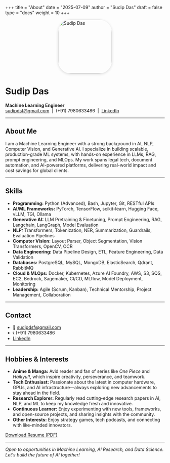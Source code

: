 +++
title = "About"
date = "2025-07-09"
author = "Sudip Das"
draft = false
type = "docs"
weight = 10
+++

<img src="/Portfolio/photo.jpg" alt="Sudip Das" style="border-radius: 40px; width: 170px; height: auto; box-shadow: 0 2px 8px rgba(0,0,0,0.15); margin-bottom: 1rem; display: block; margin-left: auto; margin-right: auto;">

# Sudip Das

**Machine Learning Engineer**  
sudipdsf@gmail.com &nbsp;|&nbsp; (+91) 7980633486 &nbsp;|&nbsp; [LinkedIn](https://www.linkedin.com/in/sudip-das-0/)

---

## About Me

I am a Machine Learning Engineer with a strong background in AI, NLP, Computer Vision, and Generative AI. I specialize in building scalable, production-grade ML systems, with hands-on experience in LLMs, RAG, prompt engineering, and MLOps. My work spans legal tech, document automation, and AI-powered platforms, delivering real-world impact and cost savings for global clients.

---

## Skills

- **Programming:** Python (Advanced), Bash, Jupyter, Git, RESTful APIs
- **AI/ML Frameworks:** PyTorch, TensorFlow, scikit-learn, Hugging Face, vLLM, TGI, Ollama
- **Generative AI:** LLM Pretraining & Finetuning, Prompt Engineering, RAG, Langchain, LangGraph, Model Evaluation
- **NLP:** Transformers, Tokenization, NER, Summarization, Guardrails, Evaluation Pipelines
- **Computer Vision:** Layout Parser, Object Segmentation, Vision Transformers, OpenCV, OCR
- **Data Engineering:** Data Pipeline Design, ETL, Feature Engineering, Data Validation
- **Databases:** PostgreSQL, MySQL, MongoDB, ElasticSearch, Qdrant, RabbitMQ
- **Cloud & MLOps:** Docker, Kubernetes, Azure AI Foundry, AWS, S3, SQS, EC2, Bedrock, Sagemaker, CI/CD, MLflow, Model Deployment, Monitoring
- **Leadership:** Agile (Scrum, Kanban), Technical Mentorship, Project Management, Collaboration

---

## Contact

- 📧 sudipdsf@gmail.com
- 📞 (+91) 7980633486
- [LinkedIn](https://www.linkedin.com/in/sudip-das-0/)

---

## Hobbies & Interests

- **Anime & Manga:** Avid reader and fan of series like *One Piece* and *Haikyu!!*, which inspire creativity, perseverance, and teamwork.
- **Tech Enthusiast:** Passionate about the latest in computer hardware, GPUs, and AI infrastructure—always exploring new advancements to stay ahead in the field.
- **Research Explorer:** Regularly read cutting-edge research papers in AI, NLP, and ML to keep my knowledge fresh and innovative.
- **Continuous Learner:** Enjoy experimenting with new tools, frameworks, and open-source projects, and sharing insights with the community.
- **Other Interests:** Enjoy strategy games, tech podcasts, and connecting with like-minded innovators.

[Download Resume (PDF)](/Portfolio/cv.pdf)

---

*Open to opportunities in Machine Learning, AI Research, and Data Science. Let's build the future of AI together!*
